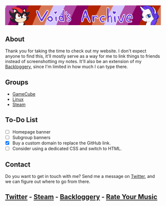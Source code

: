 <head>
     <link rel="shortcut icon" type="image/x-icon" href="favicon.ico">
</head>

![Void's Archie](./SSHP/BANNER.png)

## About
Thank you for taking the time to check out my website. I don't expect anyone to find this, it'll mostly serve as a way for me to link things to friends instead of screenshotting my notes. It'll also be an extension of my [Backloggery](https://www.backloggery.com/QueenRaven29), since I'm limited in how much I can type there. 

## Groups
- [GameCube](/GameCube/gamecube-index)
- [Linux](/Linux/linux-index)
- [Steam](/Steam/steam-index)

## To-Do List

- [ ] Homepage banner
- [ ] Subgroup banners
- [x] Buy a custom domain to replace the GitHub link.
- [ ] Consider using a dedicated CSS and switch to HTML. 

## Contact
Do you want to get in touch with me? Send me a message on [Twitter](https://twitter.com/jamieofthevoid), and we can figure out where to go from there.

## [Twitter](https://twitter.com/jamieofthevoid) - [Steam](https://steamcommunity.com/id/queenofthevoid/) - [Backloggery](https://www.backloggery.com/QueenRaven29) - [Rate Your Music](https://rateyourmusic.com/~voidgazer_jamie)